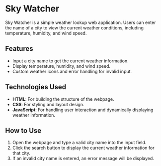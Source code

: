 # Sky Watcher

Sky Watcher is a simple weather lookup web application. Users can enter the name of a city to view the current weather conditions, including temperature, humidity, and wind speed.

## Features

- Input a city name to get the current weather information.
- Display temperature, humidity, and wind speed.
- Custom weather icons and error handling for invalid input.

## Technologies Used

- **HTML**: For building the structure of the webpage.
- **CSS**: For styling and layout design.
- **JavaScript**: For handling user interaction and dynamically displaying weather information.

## How to Use

1. Open the webpage and type a valid city name into the input field.
2. Click the search button to display the current weather information for that city.
3. If an invalid city name is entered, an error message will be displayed.

